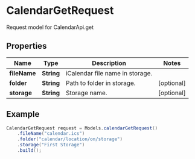 # CalendarGetRequest

Request model for CalendarApi.get

## Properties

Name | Type | Description | Notes
---- | ---- | ----------- | -----
**fileName** | **String**| iCalendar file name in storage. |
**folder** | **String**| Path to folder in storage. | [optional]
**storage** | **String**| Storage name. | [optional]

## Example
```java
CalendarGetRequest request = Models.calendarGetRequest()
    .fileName("calendar.ics")
    .folder("calendar/location/on/storage")
    .storage("First Storage")
    .build();
```

